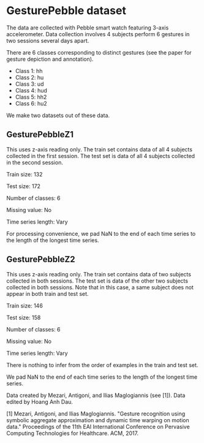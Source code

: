 # GesturePebble dataset

The data are collected with Pebble smart watch featuring 3-axis accelerometer. Data collection involves 4 subjects perform 6 gestures in two sessions several days apart. 

There are 6 classes corresponding to distinct gestures (see the paper for gesture depiction and annotation).

- Class 1: hh
- Class 2: hu
- Class 3: ud
- Class 4: hud
- Class 5: hh2
- Class 6: hu2

We make two datasets out of these data.

## GesturePebbleZ1

This uses z-axis reading only. The train set contains data of all 4 subjects collected in the first session. The test set is data of all 4 subjects collected in the second session. 

Train size: 132

Test size: 172

Number of classes: 6

Missing value: No

Time series length: Vary

For processing convenience, we pad NaN to the end of each time series to the length of the longest time series.

## GesturePebbleZ2 

This uses z-axis reading only. The train set contains data of two subjects collected in both sessions. The test set is data of the other two subjects collected in both sessions. Note that in this case, a same subject does not appear in both train and test set. 

Train size: 146

Test size: 158

Number of classes: 6

Missing value: No

Time series length: Vary

There is nothing to infer from the order of examples in the train and test set.

We pad NaN to the end of each time series to the length of the longest time series.

Data created by Mezari, Antigoni, and Ilias Maglogiannis (see [1]). Data edited by Hoang Anh Dau. 

[1] Mezari, Antigoni, and Ilias Maglogiannis. "Gesture recognition using symbolic aggregate approximation and dynamic time warping on motion data." Proceedings of the 11th EAI International Conference on Pervasive Computing Technologies for Healthcare. ACM, 2017.
